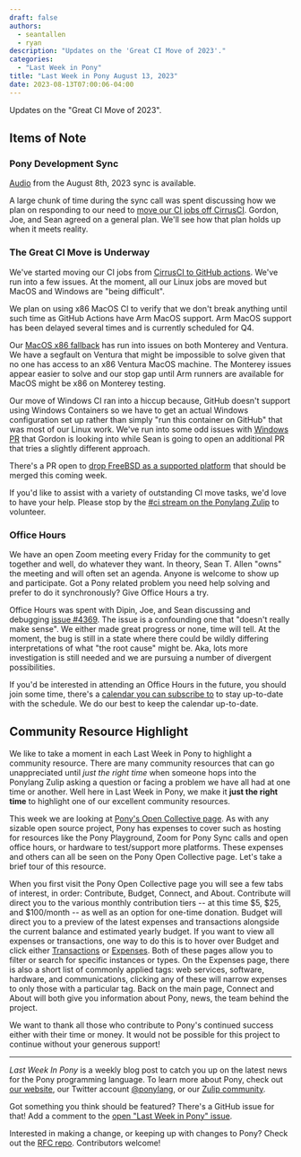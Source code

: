 ```yaml
---
draft: false
authors:
  - seantallen
  - ryan
description: "Updates on the 'Great CI Move of 2023'."
categories:
  - "Last Week in Pony"
title: "Last Week in Pony August 13, 2023"
date: 2023-08-13T07:00:06-04:00
---
```


Updates on the "Great CI Move of 2023".

<!-- more -->

## Items of Note

### Pony Development Sync

[Audio](https://sync-recordings.ponylang.io/r/2023_08_08.m4a) from the August 8th, 2023 sync is available.

A large chunk of time during the sync call was spent discussing how we plan on responding to our need to [move our CI jobs off CirrusCI](https://www.ponylang.io/blog/2023/08/last-week-in-pony-august-6-2023/#a-great-and-mighty-ci-move-is-coming). Gordon, Joe, and Sean agreed on a general plan. We'll see how that plan holds up when it meets reality.

### The Great CI Move is Underway

We've started moving our CI jobs from [CirrusCI to GitHub actions](https://www.ponylang.io/blog/2023/08/last-week-in-pony-august-6-2023/#a-great-and-mighty-ci-move-is-coming). We've run into a few issues. At the moment, all our Linux jobs are moved but MacOS and Windows are "being difficult".

We plan on using x86 MacOS CI to verify that we don't break anything until such time as GitHub Actions have Arm MacOS support. Arm MacOS support has been delayed several times and is currently scheduled for Q4.

Our [MacOS x86 fallback](https://github.com/ponylang/ponyc/pull/4390) has run into issues on both Monterey and Ventura. We have a segfault on Ventura that might be impossible to solve given that no one has access to an x86 Ventura MacOS machine. The Monterey issues appear easier to solve and our stop gap until Arm runners are available for MacOS might be x86 on Monterey testing.

Our move of Windows CI ran into a hiccup because, GitHub doesn't support using Windows Containers so we have to get an actual Windows configuration set up rather than simply "run this container on GitHub" that was most of our Linux work. We've run into some odd issues with [Windows PR](https://github.com/ponylang/ponyc/pull/4383) that Gordon is looking into while Sean is going to open an additional PR that tries a slightly different approach.

There's a PR open to [drop FreeBSD as a supported platform](https://github.com/ponylang/ponyc/pull/4382) that should be merged this coming week.

If you'd like to assist with a variety of outstanding CI move tasks, we'd love to have your help. Please stop by the [#ci stream on the Ponylang Zulip](https://ponylang.zulipchat.com/#narrow/stream/190359-ci) to volunteer.

### Office Hours

We have an open Zoom meeting every Friday for the community to get together and well, do whatever they want. In theory, Sean T. Allen "owns" the meeting and will often set an agenda. Anyone is welcome to show up and participate. Got a Pony related problem you need help solving and prefer to do it synchronously? Give Office Hours a try.

Office Hours was spent with Dipin, Joe, and Sean discussing and debugging [issue #4369](https://github.com/ponylang/ponyc/issues/4369). The issue is a confounding one that "doesn't really make sense". We either made great progress or none, time will tell. At the moment, the bug is still in a state where there could be wildly differing interpretations of what "the root cause" might be. Aka, lots more investigation is still needed and we are pursuing a number of divergent possibilities.

If you'd be interested in attending an Office Hours in the future, you should join some time, there's a [calendar you can subscribe to](https://calendar.google.com/calendar/ical/4465e68ae24131ae00461a40893f2637a2c9ac510e311a44ff78680e2f183ce3%40group.calendar.google.com/public/basic.ics) to stay up-to-date with the schedule. We do our best to keep the calendar up-to-date.

## Community Resource Highlight

We like to take a moment in each Last Week in Pony to highlight a community resource. There are many community resources that can go unappreciated until _just the right time_ when someone hops into the Ponylang Zulip asking a question or facing a problem we have all had at one time or another. Well here in Last Week in Pony, we make it **just the right time** to highlight one of our excellent community resources.

This week we are looking at [Pony's Open Collective page](https://opencollective.com/ponyc). As with any sizable open source project, Pony has expenses to cover such as hosting for resources like the Pony Playground, Zoom for Pony Sync calls and open office hours, or hardware to test/support more platforms. These expenses and others can all be seen on the Pony Open Collective page. Let's take a brief tour of this resource.

When you first visit the Pony Open Collective page you will see a few tabs of interest, in order: Contribute, Budget, Connect, and About. Contribute will direct you to the various monthly contribution tiers -- at this time $5, $25, and $100/month -- as well as an option for one-time donation. Budget will direct you to a preview of the latest expenses and transactions alongside the current balance and estimated yearly budget. If you want to view all expenses or transactions, one way to do this is to hover over Budget and click either [Transactions](https://opencollective.com/ponyc/transactions) or [Expenses](https://opencollective.com/ponyc/expenses). Both of these pages allow you to filter or search for specific instances or types. On the Expenses page, there is also a short list of commonly applied tags: web services, software, hardware, and communications, clicking any of these will narrow expenses to only those with a particular tag. Back on the main page, Connect and About will both give you information about Pony, news, the team behind the project.

We want to thank all those who contribute to Pony's continued success either with their time or money. It would not be possible for this project to continue without your generous support!

---

_Last Week In Pony_ is a weekly blog post to catch you up on the latest news for the Pony programming language. To learn more about Pony, check out [our website](https://ponylang.io), our Twitter account [@ponylang](https://twitter.com/ponylang), or our [Zulip community](https://ponylang.zulipchat.com).

Got something you think should be featured? There's a GitHub issue for that! Add a comment to the [open "Last Week in Pony" issue](https://github.com/ponylang/ponylang.github.io/issues?q=is%3Aissue+is%3Aopen+label%3Alast-week-in-pony).

Interested in making a change, or keeping up with changes to Pony? Check out the [RFC repo](https://github.com/ponylang/rfcs). Contributors welcome!

